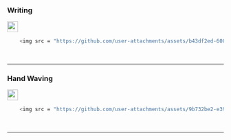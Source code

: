 <h3>Writing</h3> 

 <img src = "https://github.com/user-attachments/assets/b43df2ed-600b-4f9c-9411-f5e57b8e895f" width="25px" height="25">
 
```bash
    <img src = "https://github.com/user-attachments/assets/b43df2ed-600b-4f9c-9411-f5e57b8e895f" width="25px" height="25">
```

<br>

---

<h3>Hand Waving</h3> 

 <img src = "https://github.com/user-attachments/assets/9b732be2-e395-4605-a37f-788f7458219b" width="25px" height="25">
 
```bash
    <img src = "https://github.com/user-attachments/assets/9b732be2-e395-4605-a37f-788f7458219b" width="25px" height="25">
```

<br>

---
